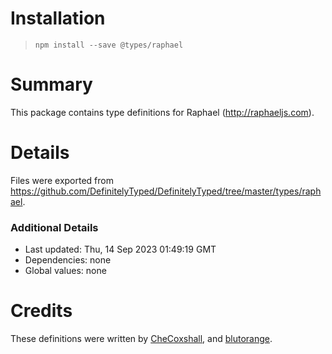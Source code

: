 # Installation
> `npm install --save @types/raphael`

# Summary
This package contains type definitions for Raphael (http://raphaeljs.com).

# Details
Files were exported from https://github.com/DefinitelyTyped/DefinitelyTyped/tree/master/types/raphael.

### Additional Details
 * Last updated: Thu, 14 Sep 2023 01:49:19 GMT
 * Dependencies: none
 * Global values: none

# Credits
These definitions were written by [CheCoxshall](https://github.com/CheCoxshall), and [blutorange](https://github.com/blutorange).
